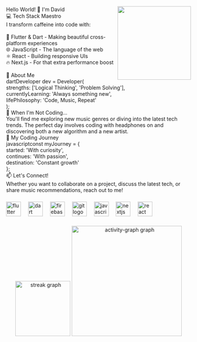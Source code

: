 ###
<p align="left">Hello World! 👋 I'm David <img align="right" height="200" src="https://th.bing.com/th/id/R.850477fed08bfe98598082bcd309ce70?rik=9l9aIUrNeKA%2fPw&pid=ImgRaw&r=0"  /><br>💻 Tech Stack Maestro<br>I transform caffeine into code with:<br><br>📱 Flutter & Dart - Making beautiful cross-platform experiences<br>🌐 JavaScript - The language of the web<br>⚛️ React - Building responsive UIs<br>🔥 Next.js - For that extra performance boost<br><br>🧠 About Me<br>dartDeveloper dev = Developer(<br>  strengths: ['Logical Thinking', 'Problem Solving'],<br>  currentlyLearning: 'Always something new',<br>  lifePhilosophy: 'Code, Music, Repeat'<br>);<br>🎵 When I'm Not Coding...<br>You'll find me exploring new music genres or diving into the latest tech trends. The perfect day involves coding with headphones on and discovering both a new algorithm and a new artist.<br>🚀 My Coding Journey<br>javascriptconst myJourney = {<br>  started: 'With curiosity',<br>  continues: 'With passion',<br>  destination: 'Constant growth'<br>};<br>📫 Let's Connect!<br>Whether you want to collaborate on a project, discuss the latest tech, or share music recommendations, reach out to me!</p>

###

<div align="left">
  <img src="https://cdn.jsdelivr.net/gh/devicons/devicon/icons/flutter/flutter-original.svg" height="40" alt="flutter logo"  />
  <img width="12" />
  <img src="https://cdn.jsdelivr.net/gh/devicons/devicon/icons/dart/dart-original.svg" height="40" alt="dart logo"  />
  <img width="12" />
  <img src="https://cdn.jsdelivr.net/gh/devicons/devicon/icons/firebase/firebase-plain.svg" height="40" alt="firebase logo"  />
  <img width="12" />
  <img src="https://cdn.jsdelivr.net/gh/devicons/devicon/icons/git/git-original.svg" height="40" alt="git logo"  />
  <img width="12" />
  <img src="https://cdn.jsdelivr.net/gh/devicons/devicon/icons/javascript/javascript-original.svg" height="40" alt="javascript logo"  />
  <img width="12" />
  <img src="https://cdn.jsdelivr.net/gh/devicons/devicon/icons/nextjs/nextjs-original.svg" height="40" alt="nextjs logo"  />
  <img width="12" />
  <img src="https://cdn.jsdelivr.net/gh/devicons/devicon/icons/react/react-original.svg" height="40" alt="react logo"  />
</div>

###

<div align="center">
  <img src="https://streak-stats.demolab.com?user=Bytes-Sage&locale=en&mode=daily&theme=react&hide_border=false&border_radius=5&order=3" height="150" alt="streak graph"  />
  <img src="https://github-readme-activity-graph.vercel.app/graph?username=Bytes-Sage&radius=16&theme=react&area=true&order=5&hide_border=true&hide_title=true" height="300" alt="activity-graph graph"  />
</div>

###
